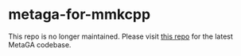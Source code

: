 # metaga-for-mmkcpp

This repo is no longer maintained. Please visit [this repo](https://github.com/BryanDedeur/metaga-route-inspection-solver) for the latest MetaGA codebase.
